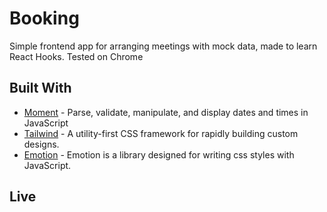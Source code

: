 # Booking
Simple frontend app for arranging meetings with mock data, made to learn React Hooks. Tested on Chrome

## Built With

* [Moment](https://momentjs.com/) - Parse, validate, manipulate, and display dates and times in JavaScript
* [Tailwind](https://tailwindcss.com/) - A utility-first CSS framework for rapidly building custom designs.
* [Emotion](https://emotion.sh/docs/introduction) - Emotion is a library designed for writing css styles with JavaScript.

## Live
